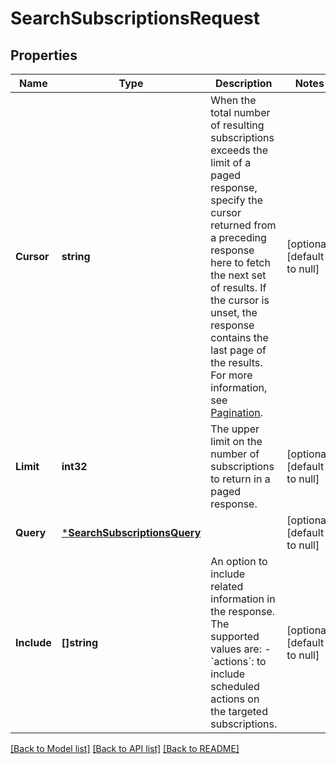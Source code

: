 # SearchSubscriptionsRequest

## Properties
Name | Type | Description | Notes
------------ | ------------- | ------------- | -------------
**Cursor** | **string** | When the total number of resulting subscriptions exceeds the limit of a paged response,  specify the cursor returned from a preceding response here to fetch the next set of results. If the cursor is unset, the response contains the last page of the results.  For more information, see [Pagination](https://developer.squareup.com/docs/working-with-apis/pagination). | [optional] [default to null]
**Limit** | **int32** | The upper limit on the number of subscriptions to return in a paged response. | [optional] [default to null]
**Query** | [***SearchSubscriptionsQuery**](SearchSubscriptionsQuery.md) |  | [optional] [default to null]
**Include** | **[]string** | An option to include related information in the response.   The supported values are:   - &#x60;actions&#x60;: to include scheduled actions on the targeted subscriptions. | [optional] [default to null]

[[Back to Model list]](../README.md#documentation-for-models) [[Back to API list]](../README.md#documentation-for-api-endpoints) [[Back to README]](../README.md)

